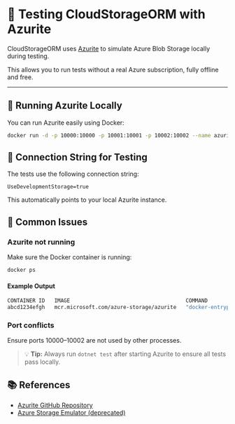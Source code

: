 # 🧪 Testing CloudStorageORM with Azurite

CloudStorageORM uses [Azurite](https://github.com/Azure/Azurite) to simulate Azure Blob Storage locally during testing.

This allows you to run tests without a real Azure subscription, fully offline and free.

---

## 🚀 Running Azurite Locally

You can run Azurite easily using Docker:

```bash
docker run -d -p 10000:10000 -p 10001:10001 -p 10002:10002 --name azurite mcr.microsoft.com/azure-storage/azurite
```

## 🔗 Connection String for Testing

The tests use the following connection string:

```
UseDevelopmentStorage=true
```

This automatically points to your local Azurite instance.

## 🛑 Common Issues

### Azurite not running

Make sure the Docker container is running:
```bash
docker ps
```

#### Example Output

```bash
CONTAINER ID   IMAGE                                     COMMAND                  CREATED         STATUS         PORTS                                  NAMES
abcd1234efgh   mcr.microsoft.com/azure-storage/azurite   "docker-entrypoint.s…"   2 minutes ago   Up 2 minutes   0.0.0.0:10000-10002->10000-10002/tcp   azurite
```

### Port conflicts
Ensure ports 10000–10002 are not used by other processes.

> 💡 **Tip:** Always run `dotnet test` after starting Azurite to ensure all tests pass locally.

## 📚 References

- [Azurite GitHub Repository](https://github.com/Azure/Azurite)
- [Azure Storage Emulator (deprecated)](https://learn.microsoft.com/en-us/azure/storage/common/storage-use-emulator)
